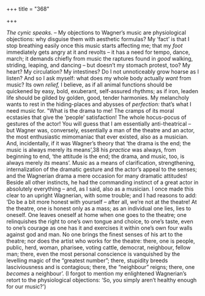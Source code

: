 +++
title = "368"

+++

*The cynic speaks.* – My objections to Wagner’s music are physiological objections: why disguise them with aesthetic formulas? My ‘fact’ is that I stop breathing easily once this music starts affecting me; that my *foot* immediately gets angry at it and revolts – it has a need for tempo, dance, march; it demands chiefly from music the raptures found in *good* walking, striding, leaping, and dancing – but doesn’t my stomach protest, too? My heart? My circulation? My intestines? Do I not unnoticeably grow hoarse as I listen? And so I ask myself: what does my whole body actually *want* from music? Its own *relief,* I believe, as if all animal functions should be quickened by easy, bold, exuberant, self-assured rhythms; as if iron, leaden life should be gilded by golden, good, tender harmonies. My melancholy wants to rest in the hiding-places and abysses of *perfection:* that’s what I need music for. "What is the drama to me\! The cramps of its moral ecstasies that give the ‘people’ satisfaction\! The whole hocus-pocus of gestures of the actor\! You will guess that I am essentially anti-theatrical – but Wagner was, conversely, essentially a man of the theatre and an actor, the most enthusiastic mimomaniac that ever existed, also as a musician. And, incidentally, if it was Wagner’s theory that ‘the drama is the end; the music is always merely its means’,38 his *practice* was always, from beginning to end, ‘the attitude is the end; the drama, and music, too, is always merely *its* means’. Music as a means of clarification, strengthening, internalization of the dramatic gesture and the actor’s appeal to the senses; and the Wagnerian drama a mere occasion for many dramatic attitudes\! Beside all other instincts, he had the commanding instinct of a great actor in absolutely everything – and, as I said, also as a musician. I once made this clear to an upright Wagnerian, with some trouble; and I had reasons to add: ‘Do be a bit more honest with yourself – after all, we’re not at the theatre\! At the theatre, one is honest only as a mass; as an individual one lies, lies to oneself. One leaves oneself at home when one goes to the theatre; one relinquishes the right to one’s own tongue and choice, to one’s taste, even to one’s courage as one has it and exercises it within one’s own four walls against god and man. No one brings the finest senses of his art to the theatre; nor does the artist who works for the theatre: there, one is people, public, herd, woman, pharisee, voting cattle, democrat, neighbour, fellow man; there, even the most personal conscience is vanquished by the levelling magic of the “greatest number”; there, stupidity breeds lasciviousness and is contagious; there, the “neighbour” reigns; there, one *becomes* a neighbour’. \(I forgot to mention my enlightened Wagnerian’s retort to the physiological objections: ‘So, you simply aren’t healthy enough for our music?’\)


